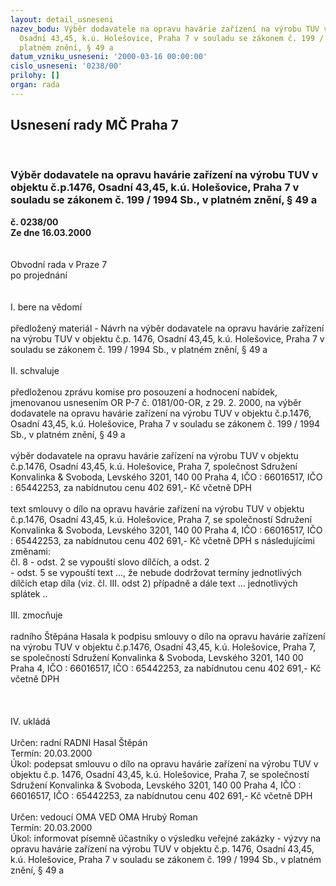 ```yaml
---
layout: detail_usneseni
nazev_bodu: Výběr dodavatele na opravu havárie zařízení na výrobu TUV v objektu č.p.1476,
  Osadní 43,45, k.ú. Holešovice, Praha 7 v souladu se zákonem č. 199 / 1994 Sb., v
  platném znění, § 49 a
datum_vzniku_usneseni: '2000-03-16 00:00:00'
cislo_usneseni: '0238/00'
prilohy: []
organ: rada
---
```

<div id="ucUsn_pList" class="usn">
	<span><h2>Usnesení rady MČ Praha 7 </h2>
<br></span><div class="standBody">
<span><h3>Výběr dodavatele na opravu havárie zařízení na výrobu TUV v objektu č.p.1476, Osadní 43,45, k.ú. Holešovice, Praha 7 v souladu se zákonem č. 199 / 1994 Sb., v platném znění, § 49 a</h3></span><div class="center">
		<strong>č. 0238/00</strong><br>
	</div>
<div class="center">
		<strong>Ze dne 16.03.2000</strong><br><br>
	</div>
<br>Obvodní rada v Praze 7<br>po projednání<br><br><br>I.	bere na vědomí<br><br> předložený materiál - Návrh na výběr dodavatele na opravu havárie zařízení na výrobu TUV v objektu č.p. 1476, Osadní 43,45, k.ú. Holešovice, Praha 7 v souladu se zákonem č. 199 / 1994 Sb., v platném znění, § 49 a<br><br>II.	schvaluje <br><br>předloženou zprávu komise pro posouzení a hodnocení nabídek, jmenovanou usnesením OR P-7 č. 0181/00-OR, z  29. 2. 2000, na výběr dodavatele na opravu havárie zařízení na výrobu TUV v objektu č.p.1476, Osadní 43,45, k.ú. Holešovice, Praha 7 v souladu se zákonem č. 199 / 1994 Sb., v platném znění, § 49 a<br><br>výběr dodavatele na opravu havárie zařízení na výrobu TUV v objektu č.p.1476, Osadní 43,45, k.ú. Holešovice, Praha 7, společnost Sdružení Konvalinka &amp; Svoboda, Levského 3201, 140 00 Praha 4, IČO : 66016517, IČO : 65442253, za nabídnutou cenu 402 691,- Kč včetně DPH<br><br>text smlouvy o dílo na opravu havárie zařízení na výrobu TUV v objektu č.p.1476, Osadní 43,45, k.ú. Holešovice, Praha 7, se společností Sdružení Konvalinka &amp; Svoboda, Levského 3201, 140 00 Praha 4, IČO : 66016517, IČO : 65442253, za nabídnutou cenu 402 691,- Kč včetně DPH s následujícími změnami:<br>čl. 8 - odst. 2 se vypouští slovo dílčích, a odst. 2<br>       - odst. 5 se vypouští text ..., že nebude dodržovat termíny jednotlivých dílčích etap díla (viz. čl. III. 			               odst 2) případně a dále text  ... jednotlivých splátek ..<br><br>III.	zmocňuje <br><br>radního Štěpána Hasala k podpisu smlouvy o dílo na opravu havárie zařízení na výrobu TUV v objektu č.p.1476, Osadní 43,45, k.ú. Holešovice, Praha 7, se společností Sdružení Konvalinka &amp; Svoboda, Levského 3201, 140 00 Praha 4, IČO : 66016517, IČO : 65442253, za nabídnutou cenu 402 691,- Kč včetně DPH<br><br><br><br>IV.	ukládá <br><br> Určen:	radní	RADNI Hasal Štěpán<br>Termín: 20.03.2000<br>Úkol:	podepsat smlouvu o dílo na opravu havárie zařízení na výrobu TUV v objektu č.p. 1476, Osadní 43,45, k.ú. Holešovice, Praha 7, se společností Sdružení Konvalinka &amp; Svoboda, Levského 3201, 140 00 Praha 4, IČO : 66016517, IČO : 65442253, za nabídnutou cenu 402 691,- Kč včetně DPH<br> <br> Určen:	vedoucí OMA	VED OMA Hrubý Roman<br>Termín: 20.03.2000<br>Úkol:	informovat písemně účastníky o výsledku veřejné zakázky - výzvy na opravu havárie zařízení na výrobu TUV v objektu č.p. 1476, Osadní 43,45, k.ú. Holešovice, Praha 7 v souladu se zákonem č. 199 / 1994 Sb., v platném znění, § 49 a <br>
</div>
</div>
